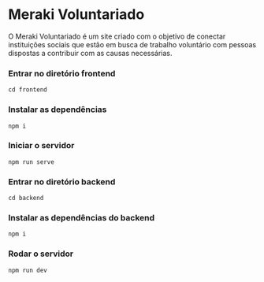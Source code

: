 # Meraki Voluntariado

O Meraki Voluntariado é um site criado com o objetivo de conectar instituições sociais que estão em busca de trabalho voluntário com pessoas dispostas a contribuir com as causas necessárias.

### Entrar no diretório frontend 
```
cd frontend
```
### Instalar as dependências 
```
npm i
```

### Iniciar o servidor
```
npm run serve 
```

### Entrar no diretório backend
```
cd backend
```
### Instalar as dependências do backend
```
npm i
```
### Rodar o servidor
```
npm run dev
```




